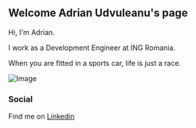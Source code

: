 ## Welcome Adrian Udvuleanu's page

Hi, I'm Adrian.

I work as a Development Engineer at ING Romania.

When you are fitted in a sports car, life is just a race.

![Image](https://images.caricos.com/b/bmw/2015_bmw_m4_coupe/images/1920x1080/2015_bmw_m4_coupe_62_1920x1080.jpg)

### Social

Find me on [Linkedin](https://www.linkedin.com/in/adrian-udvuleanu-b91007183/)

